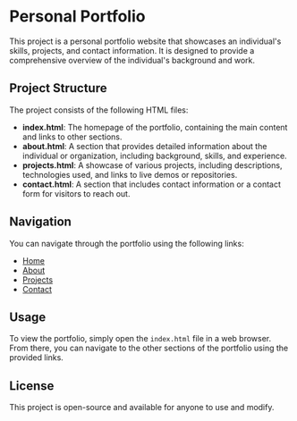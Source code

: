 # Personal Portfolio

This project is a personal portfolio website that showcases an individual's skills, projects, and contact information. It is designed to provide a comprehensive overview of the individual's background and work.

## Project Structure

The project consists of the following HTML files:

- **index.html**: The homepage of the portfolio, containing the main content and links to other sections.
- **about.html**: A section that provides detailed information about the individual or organization, including background, skills, and experience.
- **projects.html**: A showcase of various projects, including descriptions, technologies used, and links to live demos or repositories.
- **contact.html**: A section that includes contact information or a contact form for visitors to reach out.

## Navigation

You can navigate through the portfolio using the following links:

- [Home](index.html)
- [About](about.html)
- [Projects](projects.html)
- [Contact](contact.html)

## Usage

To view the portfolio, simply open the `index.html` file in a web browser. From there, you can navigate to the other sections of the portfolio using the provided links.

## License

This project is open-source and available for anyone to use and modify.